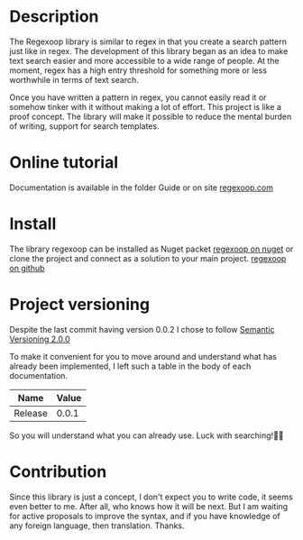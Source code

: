 # Description

The Regexoop library is similar to regex in that you create a search pattern just like in regex. The development of this library began as an idea to make text search easier and more accessible to a wide range of people. At the moment, regex has a high entry threshold for something more or less worthwhile in terms of text search. 

Once you have written a pattern in regex, you cannot easily read it or somehow tinker with it without making a lot of effort. This project is like a proof concept. The library will make it possible to reduce the mental burden of writing, support for search templates.

# Online tutorial

Documentation is available in the folder Guide or on site [regexoop.com](http://regexoop.com)

# Install

The library regexoop can be installed as Nuget packet [regexoop on nuget](https://www.nuget.org/packages/Regexoop/) or clone the project and connect as a solution to your main project. [regexoop on github](https://github.com/askolt/Regexoop)

# Project versioning

Despite the last commit having version 0.0.2 I chose to follow [Semantic Versioning 2.0.0](https://semver.org)

To make it convenient for you to move around and understand what has already been implemented, I left such a table in the body of each documentation.

| Name | Value |
|---|---|
| Release | 0.0.1 |

So you will understand what you can already use. Luck with searching!🎉😎

# Contribution

Since this library is just a concept, I don't expect you to write code, it seems even better to me. After all, who knows how it will be next. But I am waiting for active proposals to improve the syntax, and if you have knowledge of any foreign language, then translation. Thanks.
